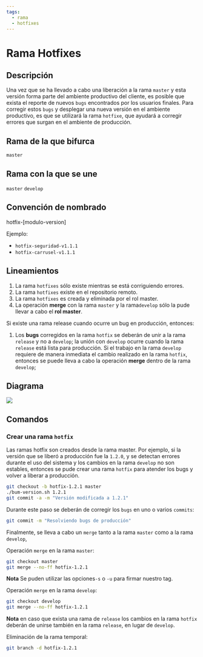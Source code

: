 ```yaml
---
tags:
  - rama
  - hotfixes
---
```



# Rama Hotfixes

## Descripción

Una vez que se ha llevado a cabo una liberación a la rama `master` y esta versión forma parte del ambiente productivo del cliente, es posible que exista el reporte de nuevos `bugs` encontrados por los usuarios finales. Para corregir estos `bugs` y desplegar una nueva versión en el ambiente productivo, es que se utilizará la rama `hotfixe`, que ayudará a corregir errores que surgan en el ambiente de producción.

## Rama de la que bifurca

`master`

## Rama con la que se une

`master`
`develop`

## Convención de nombrado

hotfix-\[modulo-version\]

Ejemplo:

* `hotfix-seguridad-v1.1.1`
* `hotfix-carrusel-v1.1.1`

## Lineamientos

1. La rama `hotfixes` sólo existe mientras se está corriguiendo errores.
2. La rama `hotfixes` existe en el repositorio remoto.
3. La rama `hotfixes` es creada y eliminada por el rol master.
4. La operación **merge** con la rama `master` y la rama`develop` sólo la pude llevar a cabo el **rol master**.

Si existe una rama release cuando ocurre un bug en producción, entonces:

1. Los **bugs** corregidos en la rama `hotfix` se deberán de unir a la rama `release` y no a `develop`; la unión con `develop` ocurre cuando la rama `release` está lista para producción. Si el trabajo en la rama `develop` requiere de manera inmediata el cambio realizado en la rama `hotfix`, entonces se puede lleva a cabo la operación **merge** dentro de la rama `develop`;

## Diagrama

![](/assets/images/git/branch-hotfixes.png)

## Comandos

### Crear una rama `hotfix`

Las ramas hotfix son creados desde la rama master. Por ejemplo, si la versión que se liberó a producción fue la `1.2.0`, y se detectan errores durante el uso del sistema y los cambios en la rama `develop` no son estables, entonces se pude crear una rama `hotfix` para atender los bugs y volver a liberar a producción.

```bash
git checkout -b hotfix-1.2.1 master
./bum-version.sh 1.2.1
git commit -a -m "Versión modificada a 1.2.1"
```

Durante este paso se deberán de corregir los `bugs` en uno o varios `commits`:

```bash
git commit -m "Resolviendo bugs de producción"
```

Finalmente, se lleva a cabo un `merge` tanto a la rama `master` como a la rama `develop`,

Operación `merge` en la rama `master`:

```bash
git checkout master
git merge --no-ff hotfix-1.2.1
```

**Nota** Se puden utilizar las opciones`-s` o `-u` para firmar nuestro tag.

Operación `merge` en la rama `develop`:

```bash
git checkout develop
git merge --no-ff hotfix-1.2.1
```

**Nota** en caso que exista una rama de `release` los cambios en la rama `hotfix` deberán de unirse también en la rama `release`, en lugar de `develop`.

Eliminación de la rama temporal:

```bash
git branch -d hotfix-1.2.1
```
